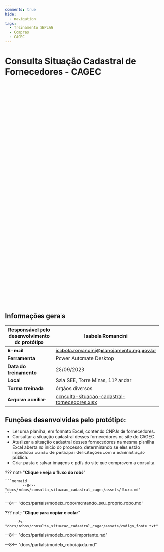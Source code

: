 ```yaml
---
comments: true
hide:
  - navigation
tags:
  - Treinamento SEPLAG
  - Compras
  - CAGEC
---
```


# Consulta Situação Cadastral de Fornecedores - CAGEC

<div class="content-wrapper">
  <iframe width="1280" height="720" src="" frameborder="0" allowfullscreen></iframe>
</div>

## Informações gerais

| **Responsável pelo desenvolvimento do protótipo**       | Isabela Romancini|
| ----------- | ------------------------------------ |
| **E-mail**  | isabela.romancini@planejamento.mg.gov.br  |
| **Ferramenta**    | Power Automate Desktop |
| **Data do treinamento**       | 28/09/2023 |
| **Local**    | Sala SEE, Torre Minas, 11º andar |
| **Turma treinada**       | órgãos diversos  |
| **Arquivo auxiliar**: | [consulta-situacao-cadastral-fornecedores.xlsx](https://github.com/lab-mg/automatizacoes/blob/main/docs/robos/consulta_situacao_cadastral_cagec/assets/consulta_situacao_cadastral_fornecedores.xlsx) |

## Funções desenvolvidas pelo protótipo:

- Ler uma planilha, em formato Excel, contendo CNPJs de fornecedores.
- Consultar a situação cadastral desses fornecedores no site do CAGEC.
- Atualizar a situação cadastral desses fornecedores na mesma planilha Excel aberta no início do processo, determinando se eles estão impedidos ou não de participar de licitações com a administração pública.
- Criar pasta e salvar imagens e pdfs do site que comprovem a consulta.


??? note "**Clique e veja o fluxo do robô**"

    ```mermaid
            --8<-- "docs/robos/consulta_situacao_cadastral_cagec/assets/fluxo.md"
    ```

--8<-- "docs/partials/modelo_robo/montando_seu_proprio_robo.md"

??? note "**Clique para copiar e colar**"

        --8<-- "docs/robos/consulta_situacao_cadastral_cagec/assets/codigo_fonte.txt"

--8<-- "docs/partials/modelo_robo/importante.md"

--8<-- "docs/partials/modelo_robo/ajuda.md"
